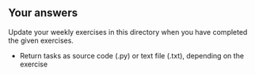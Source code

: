 ## Your answers 

Update your weekly exercises in this directory when you have completed the given exercises.

* Return tasks as source code (.py) or text file (.txt), depending on the exercise